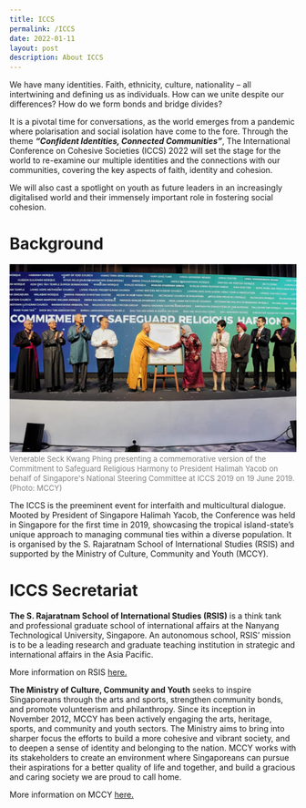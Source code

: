 ```yaml
---
title: ICCS
permalink: /ICCS
date: 2022-01-11
layout: post
description: About ICCS
---
```


We have many identities. Faith, ethnicity, culture, nationality – all intertwining and defining us as individuals. How can we unite despite our differences? How do we form bonds and bridge divides?

It is a pivotal time for conversations, as the world emerges from a pandemic where polarisation and social isolation have come to the fore. Through the theme ***“Confident Identities, Connected Communities”***, The International Conference on Cohesive Societies (ICCS) 2022 will set the stage for the world to re-examine our multiple identities and the connections with our communities, covering the key aspects of faith, identity and cohesion.

We will also cast a spotlight on youth as future leaders in an increasingly digitalised world and their immensely important role in fostering social cohesion.
# Background

![President on stage](/images/icciccsstage.jpg)
<font color = "grey"><font size="-1">Venerable Seck Kwang Phing presenting a commemorative version of the Commitment to Safeguard Religious Harmony to President Halimah Yacob on behalf of Singapore's National Steering Committee at ICCS 2019 on 19 June 2019. (Photo: MCCY)</font></font>

The ICCS is the preeminent event for interfaith and multicultural dialogue. Mooted by President of Singapore Halimah Yacob, the Conference was held in Singapore for the first time in 2019, showcasing the tropical island-state’s unique approach to managing communal ties within a diverse population. It is organised by the S. Rajaratnam School of International Studies (RSIS) and supported by the Ministry of Culture, Community and Youth (MCCY).

# ICCS Secretariat
**The S. Rajaratnam School of International Studies (RSIS)** is a think tank and professional graduate school of international affairs at the Nanyang Technological University, Singapore. An autonomous school, RSIS’ mission is to be a leading research and graduate teaching institution in strategic and international affairs in the Asia Pacific.

More information on RSIS <a href="https://www.rsis.edu.sg" target="_blank">here.</a>
	 
**The Ministry of Culture, Community and Youth** seeks to inspire Singaporeans through the arts and sports, strengthen community bonds, and promote volunteerism and philanthropy. Since its inception in November 2012, MCCY has been actively engaging the arts, heritage, sports, and community and youth sectors. The Ministry aims to bring into sharper focus the efforts to build a more cohesive and vibrant society, and to deepen a sense of identity and belonging to the nation. MCCY works with its stakeholders to create an environment where Singaporeans can pursue their aspirations for a better quality of life and together, and build a gracious and caring society we are proud to call home.

More information on MCCY <a href="https://www.mccy.gov.sg" target="_blank">here.</a>